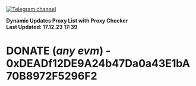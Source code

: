 [![Telegram channel](https://img.shields.io/endpoint?url=https://runkit.io/damiankrawczyk/telegram-badge/branches/master?url=https://t.me/n4z4v0d)](https://t.me/n4z4v0d) 

**Dynamic Updates Proxy List with Proxy Checker**  
**Last Updated: 17.12.23 17:39**

# DONATE (_any evm_) - 0xDEADf12DE9A24b47Da0a43E1bA70B8972F5296F2
